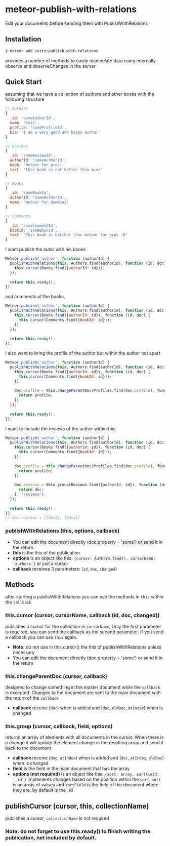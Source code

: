 meteor-publish-with-relations
=============================

Edit your documents before sending them with PublishWithRelations

## Installation

```sh
$ meteor add cottz:publish-with-relations
```

provides a number of methods to easily manipulate data using internally observe and observeChanges in the server

## Quick Start
assuming that we have a collection of authors and other books with the following structure
```js
// Authors
{
  _id: 'someAuthorId',
  name: 'Luis',
  profile: 'someProfileId',
  bio: 'I am a very good and happy author'
}

// Reviews
{
  _id: 'someReviewId',
  authorId: 'someAuthorId',
  book: 'meteor for pros',
  text: 'this book is not better than mine'
}

// Books
{
  _id: 'someBookId',
  authorId: 'someAuthorId',
  name: 'meteor for dummies'
}

// Comments
{
  _id: 'someCommentId',
  bookId: 'someBookId',
  text: 'This book is betther than meteor for pros :O'
}
```
I want publish the autor with his books
```js
Meteor.publish('author', function (authorId) {
  publishWithRelations(this, Authors.find(authorId), function (id, doc) {
    this.cursor(Books.find({authorId: id}));
  });
  
  return this.ready();
});
```
and comments of the books
```js
Meteor.publish('author', function (authorId) {
  publishWithRelations(this, Authors.find(authorId), function (id, doc) {
    this.cursor(Books.find({authorId: id}), function (id, doc) {
      this.cursor(Comments.find({bookId: id}));
    });
  });
  
  return this.ready();
});
```
I also want to bring the profile of the author but within the author not apart
```js
Meteor.publish('author', function (authorId) {
  publishWithRelations(this, Authors.find(authorId), function (id, doc) {
    this.cursor(Books.find({authorId: id}), function (id, doc) {
      this.cursor(Comments.find({bookId: id}));
    });
    
    doc.profile = this.changeParentDoc(Profiles.find(doc.profile), function (profile) {
      return profile;
    });
  });
  
  return this.ready();
});
```
I want to include the reviews of the author within this
```js
Meteor.publish('author', function (authorId) {
  publishWithRelations(this, Authors.find(authorId), function (id, doc) {
    this.cursor(Books.find({authorId: id}), function (id, doc) {
      this.cursor(Comments.find({bookId: id}));
    });
    
    doc.profile = this.changeParentDoc(Profiles.find(doc.profile), function (profile) {
      return profile;
    });
    
    doc.reviews = this.group(Reviews.find({authorId: id}), function (doc, index) {
      return doc;     
    }, 'reviews');
  });
  
  return this.ready();
});
// doc.reviews = [{data}, {data}]
```

### publishWithRelations (this, options, callback)
* You can edit the document directly (doc.property = 'some') or send it in the return.
* **this** is the this of the publication
* **options** is an object like this: `{cursor: Authors.find(), cursorName: 'authors'}` or just a cursor
* **callback** receives 3 parameters: (`id`, `doc`, `changed`)

## Methods
after starting a publishWithRelations you can use the methods in `this` within the `callback`

### this.cursor (cursor, cursorName, callback (id, doc, changed))
publishes a cursor for the collection in `cursorName`, Only the first parameter is required, you can send the callback as the second parameter. If you send a callback you can use `this` again.
* **Note:** do not use in this.cursor() the this of publishWithRelations unless necessary
* You can edit the document directly (doc.property = 'some') or send it in the return

### this.changeParentDoc (cursor, callback)
designed to change something in the master document while the `callback` is executed. Changes to the document are sent to the main document with the return of the `callback`
* **callback** receive (`doc`) when is added and (`doc`, `oldDoc`, `atIndex`) when is changed

### this.group (cursor, callback, field, options)
returns an array of elements with all documents in the cursor. When there is a change it will update the element change in the resulting array and send it back to the document
* **callback** receive (`doc`, `atIndex`) when is added and (`doc`, `atIndex`, `oldDoc`) when is changed
* **field** is the field in the main document that has the array
* **options (not required)** is an object like this: `{sort: array, sortField: '_id'}` implements changes based on the position within the `sort`. `sort` is an array of values and `sortField` is the field of the document where they are, by default is the _id

## publishCursor (cursor, this, collectionName)
publishes a cursor, `collectionName` is not required

### Note: do not forget to use this.ready() to finish writing the publication, not included by default.